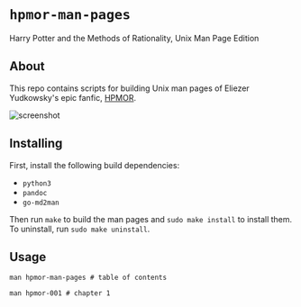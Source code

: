 # `hpmor-man-pages`

Harry Potter and the Methods of Rationality, Unix Man Page Edition

## About

This repo contains scripts for building Unix man pages of Eliezer Yudkowsky's epic fanfic, [HPMOR](https://www.hpmor.com/).

![screenshot](https://i.imgur.com/xKx2Gx2.png)

## Installing

First, install the following build dependencies:
* `python3`
* `pandoc`
* `go-md2man`

Then run `make` to build the man pages and `sudo make install` to install them. To uninstall, run `sudo make uninstall`.

## Usage

```
man hpmor-man-pages # table of contents
```

```
man hpmor-001 # chapter 1
```
